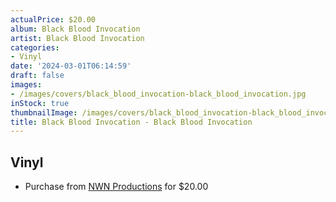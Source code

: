 ```yaml
---
actualPrice: $20.00
album: Black Blood Invocation
artist: Black Blood Invocation
categories:
- Vinyl
date: '2024-03-01T06:14:59'
draft: false
images:
- /images/covers/black_blood_invocation-black_blood_invocation.jpg
inStock: true
thumbnailImage: /images/covers/black_blood_invocation-black_blood_invocation-thumb.jpg
title: Black Blood Invocation - Black Blood Invocation
---
```


## Vinyl
* Purchase from [NWN Productions](http://shop.nwnprod.com/index.php?route=product/product&path=75&product_id=43235&sort=pd.name&order=ASC) for $20.00

